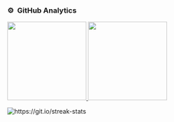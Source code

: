
### ⚙️ &nbsp;GitHub Analytics

<p>
  <a href="https://github.com/sakib412">
    <img height="180em" src="https://github-readme-stats-eight-theta.vercel.app/api?username=sakib412&show_icons=true&theme=algolia&include_all_commits=true&count_private=true"/>
    <img height="180em" src="https://github-readme-stats-eight-theta.vercel.app/api/top-langs/?username=sakib412&layout=compact&langs_count=10&theme=algolia"/>
  </a>
</p>
<p>
  <!--  CONTRIBUTION AND STREAK BLOCK -->
  <img src="https://github-readme-streak-stats.herokuapp.com/?user=sakib412&currStreakNum=2FD3EB&fire=pink&sideLabels=F00&theme=nightowl" alt="https://git.io/streak-stats" />
</p>

